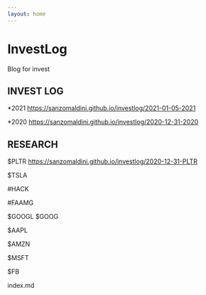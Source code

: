 ```yaml
---
layout: home
---
```


# InvestLog #

Blog for invest

## INVEST LOG ##

*2021 <https://sanzomaldini.github.io/investlog/2021-01-05-2021>

*2020 <https://sanzomaldini.github.io/investlog/2020-12-31-2020>



## RESEARCH ##

$PLTR <https://sanzomaldini.github.io/investlog/2020-12-31-PLTR>

$TSLA

#HACK

#FAAMG

$GOOGL $GOOG

$AAPL

$AMZN

$MSFT

$FB

index.md
